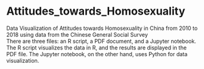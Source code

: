 # Attitudes_towards_Homosexuality
Data Visualization of Attitudes towards Homosexuality in China from 2010 to 2018 using data from the Chinese General Social Survey  
There are three files: an R script, a PDF document, and a Jupyter notebook.  
The R script visualizes the data in R, and the results are displayed in the PDF file. 
The Jupyter notebook, on the other hand, uses Python for data visualization.
